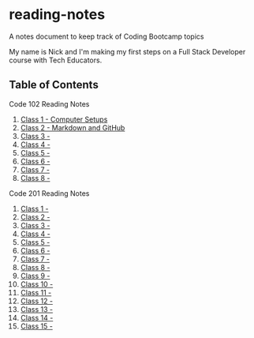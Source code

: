# reading-notes
A notes document to keep track of Coding Bootcamp topics 
 
My name is Nick and I'm making my first steps on a Full Stack Developer course with Tech Educators. 

## Table of Contents  

Code 102 Reading Notes

1. [Class 1 - Computer Setups](/102/class1.md)
2. [Class 2 - Markdown and GitHub](/102/class2.md)
3. [Class 3 -](/102/class3.md)
4. [Class 4 -](/102/class4.md)
5. [Class 5 -](/102/class5.md)
6. [Class 6 -](/102/class6.md)
7. [Class 7 -](/102/class7.md)
8. [Class 8 -](/102/class8.md)

Code 201 Reading Notes

1. [Class 1 -](/201/class1.md)
2. [Class 2 -](/201/class2.md)
3. [Class 3 -](/201/class3.md)
4. [Class 4 -](/201/class4.md)
5. [Class 5 -](/201/class5.md)
6. [Class 6 -](/201/class6.md)
7. [Class 7 -](/201/class7.md)
8. [Class 8 -](/201/class8.md)
9. [Class 9 -](/201/class9.md)
10. [Class 10 -](/201/class10.md)
11. [Class 11 -](/201/class11.md)
12. [Class 12 -](/201/class12.md)
13. [Class 13 -](/201/class13.md)
14. [Class 14 -](/201/class14.md)
15. [Class 15 -](/201/class15.md)
